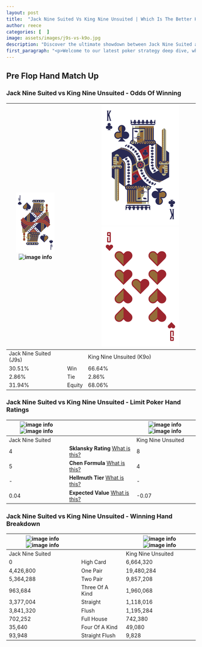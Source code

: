 ```yaml
---
layout: post
title:  "Jack Nine Suited Vs King Nine Unsuited | Which Is The Better Hand In Poker? A Complete Guide"
author: reece
categories: [  ]
image: assets/images/j9s-vs-k9o.jpg
description: "Discover the ultimate showdown between Jack Nine Suited and King Nine Unsuited in poker! Uncover the odds, strategies, and scenarios where one hand triumphs over the other. Get ready to up your poker game with this thrilling analysis."
first_paragraph: "<p>Welcome to our latest poker strategy deep dive, where we're pitting two distinct hands against each other in a high-stakes showdown: Jack Nine Suited vs King Nine Unsuited.</p><p>In the dynamic world of poker, every decision counts, and knowing which hand holds the upper hand is key to your success at the table.</p><p>In this article, we'll dissect these two hands, explore the scenarios where one dominates the other, and equip you with the knowledge to make strategic choices that can tip the odds in your favor.</p><p>Get ready to unravel the intriguing dynamics of these poker hands and elevate your game to new heights.</p>"
---
```




[comment]: # (sp0)

## Pre Flop Hand Match Up

<div class="table hand-ratings" markdown="1"> 



### Jack Nine Suited vs King Nine Unsuited - Odds Of Winning


    
| ![image info](assets/images/hand1/J.png) ![image info](assets/images/hand1/9s.png) |  | ![image info](assets/images/hand2/K.png) ![image info](assets/images/hand2/9o.png) |
| -------- | -------- | -------- |
| Jack Nine Suited (J9s) |  | King Nine Unsuited (K9o) |
| 30.51% | Win | 66.64% |
| 2.86% | Tie | 2.86% |
| 31.94% | Equity | 68.06% |




[comment]: # (sp1)



### Jack Nine Suited vs King Nine Unsuited - Limit Poker Hand Ratings


    
| ![image info](https://www.riverpairs.com/assets/images/hand1/J.png) ![image info](https://www.riverpairs.com/assets/images/hand1/9s.png) |  | ![image info](https://www.riverpairs.com/assets/images/hand2/K.png) ![image info](https://www.riverpairs.com/assets/images/hand2/9o.png) |
| -------- | -------- | -------- |
| Jack Nine Suited |  | King Nine Unsuited |
| 4 | **Sklansky Rating** [What is this?](/sklansky-rating-explained) | 8 |
| 5 | **Chen Formula** [What is this?](/chen-formula-explained) | 4 |
| - | **Hellmuth Tier** [What is this?](/Hellmuth-tier-explained) | - |
| 0.04 | **Expected Value** [What is this?](/expected-value-explained) | -0.07 |




[comment]: # (sp2)



### Jack Nine Suited vs King Nine Unsuited - Winning Hand Breakdown


    
| ![image info](https://www.riverpairs.com/assets/images/hand1/J.png) ![image info](https://www.riverpairs.com/assets/images/hand1/9s.png) |  | ![image info](https://www.riverpairs.com/assets/images/hand2/K.png) ![image info](https://www.riverpairs.com/assets/images/hand2/9o.png) |
| -------- | -------- | -------- |
| Jack Nine Suited |  | King Nine Unsuited |
| 0 | High Card | 6,664,320 |
| 4,426,800 | One Pair | 19,480,284 |
| 5,364,288 | Two Pair | 9,857,208 |
| 963,684 | Three Of A Kind | 1,960,068 |
| 3,377,004 | Straight | 1,118,016 |
| 3,841,320 | Flush | 1,195,284 |
| 702,252 | Full House | 742,380 |
| 35,640 | Four Of A Kind | 49,080 |
| 93,948 | Straight Flush | 9,828 |




[comment]: # (sp3)



</div>

[comment]: # (sp4)



[comment]: # (sp5)

